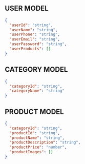 ## USER MODEL
```json
{
  "userId": "string",
  "userName": "string",
  "userPhone": "string",
  "userEmail": "string",
  "userPassword": "string",
  "userProducts": []
}
```
## CATEGORY MODEL
```json
{
  "categoryId": "string",
  "categoryName": "string"
}
```
## PRODUCT MODEL

```json
{
  "categoryId": "string",
  "productId": "string",
  "productName": "string",
  "productDescription": "string",
  "productPrice": "number",
  "productImages": []
}
```